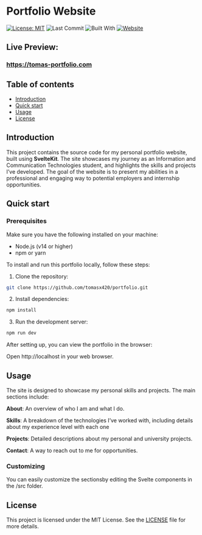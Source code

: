 # Portfolio Website

[![License: MIT](https://img.shields.io/badge/License-MIT-blue.svg)](https://opensource.org/licenses/MIT)
![Last Commit](https://img.shields.io/github/last-commit/tomasx420/portfolio.svg)
![Built With](https://img.shields.io/badge/Built%20with-Svelte-orange.svg)
[![Website](https://img.shields.io/badge/Website-live-red.svg)](https://tomas-portfolio.com)



## Live Preview:
### https://tomas-portfolio.com
## Table of contents

* [Introduction](#introduction)
* [Quick start](#quick-start)
* [Usage](#usage)
* [License](#license)

## Introduction

This project contains the source code for my personal portfolio website, built using **SvelteKit**. The site showcases my journey as an Information and Communication Technologies student, and highlights the skills and projects I’ve developed. The goal of the website is to present my abilities in a professional and engaging way to potential employers and internship opportunities.


## Quick start
### Prerequisites
Make sure you have the following installed on your machine:
* Node.js (v14 or higher)
* npm or yarn

To install and run this portfolio locally, follow these steps:

1. Clone the repository:
```sh
git clone https://github.com/tomasx420/portfolio.git
```
2. Install dependencies:

```sh
npm install
```

3. Run the development server:
```sh
npm run dev
```

After setting up, you can view the portfolio in the browser:

Open http://localhost in your web browser.


## Usage

The site is designed to showcase my personal skills and projects. The main sections include:

**About**: An overview of who I am and what I do.

**Skills**: A breakdown of the technologies I’ve worked with, including details about my experience level with each one

**Projects**: Detailed descriptions about my personal and university projects.

**Contact**: A way to reach out to me for opportunities.


### Customizing
You can easily customize the sectionsby editing the Svelte components in the /src folder.

## License

This project is licensed under the MIT License. See the [LICENSE](LICENSE) file for more details.